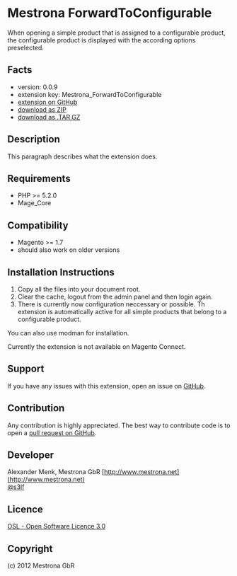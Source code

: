 Mestrona ForwardToConfigurable
=====================
When opening a simple product that is assigned to a configurable product,
the configurable product is displayed with the according options preselected.


Facts
-----
- version: 0.0.9
- extension key: Mestrona_ForwardToConfigurable
- [extension on GitHub](https://github.com/company/Company_ExampleExtension)
- [download as ZIP](https://github.com/amenk/Mestrona_ForwardToConfigurable/zipball/master)
- [download as .TAR.GZ](https://github.com/amenk/Mestrona_ForwardToConfigurable/tarball/master)

Description
-----------
This paragraph describes what the extension does.

Requirements
------------
- PHP >= 5.2.0
- Mage_Core

Compatibility
-------------
- Magento >= 1.7
- should also work on older versions

Installation Instructions
-------------------------
1. Copy all the files into your document root.
2. Clear the cache, logout from the admin panel and then login again.
3. There is currently now configuration neccessary or possible. Th
 extension is automatically active for all simple products that belong
 to a configurable product.

You can also use modman for installation.

Currently the extension is not available on Magento Connect.

Support
-------
If you have any issues with this extension, open an issue on [GitHub](https://github.com/amenk/Mestrona_ForwardToConfigurable/issues).

Contribution
------------
Any contribution is highly appreciated. The best way to contribute code is to open a [pull request on GitHub](https://github.com/amenk/Mestrona_ForwardToConfigurable/issues).

Developer
---------
Alexander Menk, Mestrona GbR
[http://www.mestrona.net](http://www.mestrona.net)  
[@s3lf](https://twitter.com/s3lf)

Licence
-------
[OSL - Open Software Licence 3.0](http://opensource.org/licenses/osl-3.0.php)

Copyright
---------
(c) 2012 Mestrona GbR

